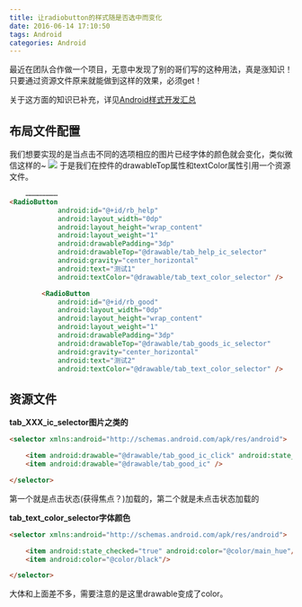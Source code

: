```yaml
---
title: 让radiobutton的样式随是否选中而变化
date: 2016-06-14 17:10:50
tags: Android
categories: Android
---
```

最近在团队合作做一个项目，无意中发现了别的哥们写的这种用法，真是涨知识！
只要通过资源文件原来就能做到这样的效果，必须get！
<!-- more -->
关于这方面的知识已补充，详见[Android样式开发汇总](http://bfchengnuo.info/2016/08/03/Android%E6%A0%B7%E5%BC%8F%E5%BC%80%E5%8F%91%E6%B1%87%E6%80%BB-%E4%B8%80/)

## 布局文件配置
我们想要实现的是当点击不同的选项相应的图片已经字体的颜色就会变化，类似微信这样的~
![](http://o6lgtfj7v.bkt.clouddn.com/wechat.jpg)
于是我们在控件的drawableTop属性和textColor属性引用一个资源文件。
``` html
	……………………
<RadioButton
            android:id="@+id/rb_help"
            android:layout_width="0dp"
            android:layout_height="wrap_content"
            android:layout_weight="1"
            android:drawablePadding="3dp"
            android:drawableTop="@drawable/tab_help_ic_selector"
            android:gravity="center_horizontal"
            android:text="测试1"
            android:textColor="@drawable/tab_text_color_selector" />

        <RadioButton
            android:id="@+id/rb_good"
            android:layout_width="0dp"
            android:layout_height="wrap_content"
            android:layout_weight="1"
            android:drawablePadding="3dp"
            android:drawableTop="@drawable/tab_goods_ic_selector"
            android:gravity="center_horizontal"
            android:text="测试2"
            android:textColor="@drawable/tab_text_color_selector" />
```
## 资源文件
**tab_XXX_ic_selector图片之类的**
``` html
<selector xmlns:android="http://schemas.android.com/apk/res/android">

    <item android:drawable="@drawable/tab_good_ic_click" android:state_checked="true" />
    <item android:drawable="@drawable/tab_good_ic" />

</selector>
```
第一个就是点击状态(获得焦点？)加载的，第二个就是未点击状态加载的

**tab_text_color_selector字体颜色**
``` html
<selector xmlns:android="http://schemas.android.com/apk/res/android">

    <item android:state_checked="true" android:color="@color/main_hue"/>
    <item android:color="@color/black"/>

</selector>
```
大体和上面差不多，需要注意的是这里drawable变成了color。